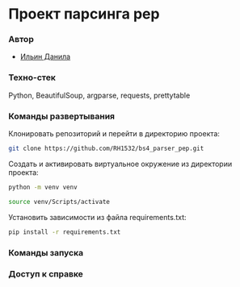 # Проект парсинга pep
### Автор 
- [Ильин Данила](https://github.com/RH1532)
### Техно-стек 
Python, BeautifulSoup, argparse, requests, prettytable
### Команды развертывания
Клонировать репозиторий и перейти в директорию проекта:
```bash
git clone https://github.com/RH1532/bs4_parser_pep.git
```
Cоздать и активировать виртуальное окружение из директории проекта:
```bash
python -m venv venv
```
```bash
source venv/Scripts/activate
```
Установить зависимости из файла requirements.txt:
```bash
pip install -r requirements.txt
```
### Команды запуска
### Доступ к справке